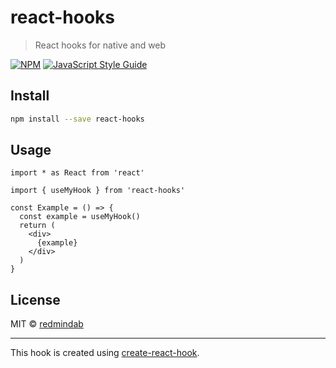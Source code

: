 # react-hooks

> React hooks for native and web

[![NPM](https://img.shields.io/npm/v/react-hooks.svg)](https://www.npmjs.com/package/react-hooks) [![JavaScript Style Guide](https://img.shields.io/badge/code_style-standard-brightgreen.svg)](https://standardjs.com)

## Install

```bash
npm install --save react-hooks
```

## Usage

```tsx
import * as React from 'react'

import { useMyHook } from 'react-hooks'

const Example = () => {
  const example = useMyHook()
  return (
    <div>
      {example}
    </div>
  )
}
```

## License

MIT © [redmindab](https://github.com/redmindab)

---

This hook is created using [create-react-hook](https://github.com/hermanya/create-react-hook).
